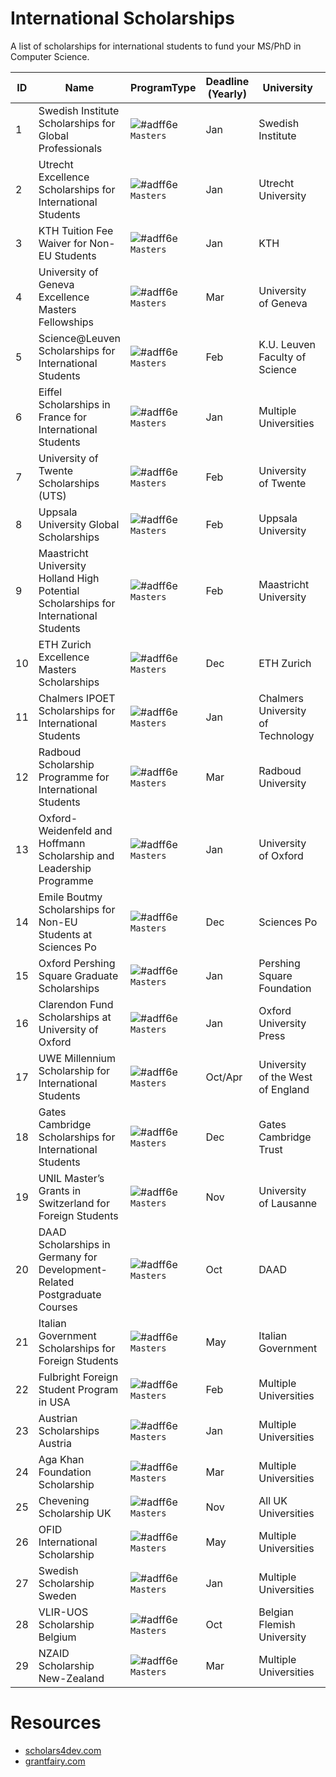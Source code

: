 # International Scholarships

A list of scholarships for international students to fund your MS/PhD in Computer Science.

| ID | Name                                                                                 | ProgramType                                                       | Deadline (Yearly) | University                        | Location            |
|----|--------------------------------------------------------------------------------------|--------------------------------------------------------------------|-------------------|-----------------------------------|---------------------|
| 1  | Swedish Institute Scholarships for Global Professionals                              | ![#adff6e](https://placehold.it/15/adff6e/000000?text=+) `Masters` | Jan               | Swedish Institute                 | Sweden              |
| 2  | Utrecht Excellence Scholarships for International Students                           | ![#adff6e](https://placehold.it/15/adff6e/000000?text=+) `Masters` | Jan               | Utrecht University                | Netherlands         |
| 3  | KTH Tuition Fee Waiver for Non-EU Students                                           | ![#adff6e](https://placehold.it/15/adff6e/000000?text=+) `Masters` | Jan               | KTH                               | Sweden              |
| 4  | University of Geneva Excellence Masters Fellowships                                  | ![#adff6e](https://placehold.it/15/adff6e/000000?text=+) `Masters` | Mar               | University of Geneva              | Switzerland         |
| 5  | Science@Leuven Scholarships for International Students                               | ![#adff6e](https://placehold.it/15/adff6e/000000?text=+) `Masters` | Feb               | K.U. Leuven Faculty of Science    | Belgium             |
| 6  | Eiffel Scholarships in France for International Students                             | ![#adff6e](https://placehold.it/15/adff6e/000000?text=+) `Masters` | Jan               | Multiple Universities             | France              |
| 7  | University of Twente Scholarships (UTS)                                              | ![#adff6e](https://placehold.it/15/adff6e/000000?text=+) `Masters` | Feb               | University of Twente              | Netherlands         |
| 8  | Uppsala University Global Scholarships                                               | ![#adff6e](https://placehold.it/15/adff6e/000000?text=+) `Masters` | Feb               | Uppsala University                | Sweden              |
| 9  | Maastricht University Holland High Potential Scholarships for International Students | ![#adff6e](https://placehold.it/15/adff6e/000000?text=+) `Masters` | Feb               | Maastricht University             | Netherlands         |
| 10 | ETH Zurich Excellence Masters Scholarships                                           | ![#adff6e](https://placehold.it/15/adff6e/000000?text=+) `Masters` | Dec               | ETH Zurich                        | Switzerland         |
| 11 | Chalmers IPOET Scholarships for International Students                               | ![#adff6e](https://placehold.it/15/adff6e/000000?text=+) `Masters` | Jan               | Chalmers University of Technology | Sweden              |
| 12 | Radboud Scholarship Programme for International Students                             | ![#adff6e](https://placehold.it/15/adff6e/000000?text=+) `Masters` | Mar               | Radboud University                | Netherlands         |
| 13 | Oxford-Weidenfeld and Hoffmann Scholarship and Leadership Programme                  | ![#adff6e](https://placehold.it/15/adff6e/000000?text=+) `Masters` | Jan               | University of Oxford              | UK                  |
| 14 | Emile Boutmy Scholarships for Non-EU Students at Sciences Po                         | ![#adff6e](https://placehold.it/15/adff6e/000000?text=+) `Masters` | Dec               | Sciences Po                       | France              |
| 15 | Oxford Pershing Square Graduate Scholarships                                         | ![#adff6e](https://placehold.it/15/adff6e/000000?text=+) `Masters` | Jan               | Pershing Square Foundation        | UK                  |
| 16 | Clarendon Fund Scholarships at University of Oxford                                  | ![#adff6e](https://placehold.it/15/adff6e/000000?text=+) `Masters` | Jan               | Oxford University Press           | UK                  |
| 17 | UWE Millennium Scholarship for International Students                                | ![#adff6e](https://placehold.it/15/adff6e/000000?text=+) `Masters` | Oct/Apr           | University of the West of England | UK                  |
| 18 | Gates Cambridge Scholarships for International Students                              | ![#adff6e](https://placehold.it/15/adff6e/000000?text=+) `Masters` | Dec               | Gates Cambridge Trust             | UK                  |
| 19 | UNIL Master’s Grants in Switzerland for Foreign Students                             | ![#adff6e](https://placehold.it/15/adff6e/000000?text=+) `Masters` | Nov               | University of Lausanne            | Switzerland         |
| 20 | DAAD Scholarships in Germany for Development-Related Postgraduate Courses            | ![#adff6e](https://placehold.it/15/adff6e/000000?text=+) `Masters` | Oct               | DAAD                              | Germany             |
| 21 | Italian Government Scholarships for Foreign Students                                 | ![#adff6e](https://placehold.it/15/adff6e/000000?text=+) `Masters` | May               | Italian Government                | Italy               |
| 22 | Fulbright Foreign Student Program in USA                                             | ![#adff6e](https://placehold.it/15/adff6e/000000?text=+) `Masters` | Feb               | Multiple Universities             | USA                 |
| 23 | Austrian Scholarships Austria                                                        | ![#adff6e](https://placehold.it/15/adff6e/000000?text=+) `Masters` | Jan               | Multiple Universities             | Austria             |
| 24 | Aga Khan Foundation Scholarship                                                      | ![#adff6e](https://placehold.it/15/adff6e/000000?text=+) `Masters` | Mar               | Multiple Universities             | Aga Khan Foundation |
| 25 | Chevening Scholarship UK                                                             | ![#adff6e](https://placehold.it/15/adff6e/000000?text=+) `Masters` | Nov               | All UK Universities               | UK                  |
| 26 | OFID International Scholarship                                                       | ![#adff6e](https://placehold.it/15/adff6e/000000?text=+) `Masters` | May               | Multiple Universities             | Any Country         |
| 27 | Swedish Scholarship Sweden                                                           | ![#adff6e](https://placehold.it/15/adff6e/000000?text=+) `Masters` | Jan               | Multiple Universities             | Sweden              |
| 28 | VLIR-UOS Scholarship Belgium                                                         | ![#adff6e](https://placehold.it/15/adff6e/000000?text=+) `Masters` | Oct               | Belgian Flemish University        | Belgium             |
| 29 | NZAID Scholarship New-Zealand                                                        | ![#adff6e](https://placehold.it/15/adff6e/000000?text=+) `Masters` | Mar               | Multiple Universities             | New Zealand         |

# Resources

- [scholars4dev.com](http://www.scholars4dev.com/)
- [grantfairy.com](https://www.grantfairy.com/)
